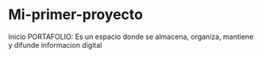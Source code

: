 # Mi-primer-proyecto
Inicio
PORTAFOLIO: Es un espacio donde se almacena, organiza, mantiene y difunde informacion digital
